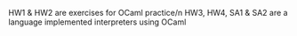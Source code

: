 HW1 & HW2 are exercises for OCaml practice/n
HW3, HW4, SA1 & SA2 are a language implemented interpreters using OCaml
